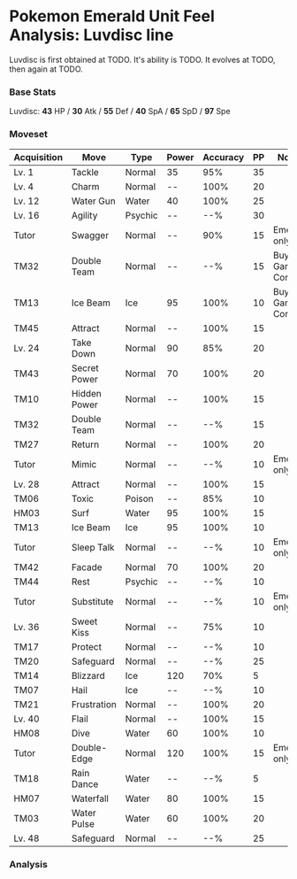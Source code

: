 # Pokemon Emerald Unit Feel Analysis: Luvdisc line

Luvdisc is first obtained at TODO. It's ability is TODO. It evolves at TODO, then again at TODO.

### Base Stats

Luvdisc: **43** HP / **30** Atk / **55** Def / **40** SpA / **65** SpD / **97** Spe

### Moveset

|Acquisition|Move        |Type   |Power|Accuracy|PP |Notes                    |
|---        |---         |---    |---  |---     |---|---                      |
|Lv. 1      |Tackle      |Normal |35   |95%     |35 |                         |
|Lv. 4      |Charm       |Normal |--   |100%    |20 |                         |
|Lv. 12     |Water Gun   |Water  |40   |100%    |25 |                         |
|Lv. 16     |Agility     |Psychic|--   |--%     |30 |                         |
|Tutor      |Swagger     |Normal |--   |90%     |15 |Emerald only             |
|TM32       |Double Team |Normal |--   |--%     |15 |Buy at Game Corner       |
|TM13       |Ice Beam    |Ice    |95   |100%    |10 |Buy at Game Corner       |
|TM45       |Attract     |Normal |--   |100%    |15 |                         |
|Lv. 24     |Take Down   |Normal |90   |85%     |20 |                         |
|TM43       |Secret Power|Normal |70   |100%    |20 |                         |
|TM10       |Hidden Power|Normal |--   |100%    |15 |                         |
|TM32       |Double Team |Normal |--   |--%     |15 |                         |
|TM27       |Return      |Normal |--   |100%    |20 |                         |
|Tutor      |Mimic       |Normal |--   |--%     |10 |Emerald only             |
|Lv. 28     |Attract     |Normal |--   |100%    |15 |                         |
|TM06       |Toxic       |Poison |--   |85%     |10 |                         |
|HM03       |Surf        |Water  |95   |100%    |15 |                         |
|TM13       |Ice Beam    |Ice    |95   |100%    |10 |                         |
|Tutor      |Sleep Talk  |Normal |--   |--%     |10 |Emerald only             |
|TM42       |Facade      |Normal |70   |100%    |20 |                         |
|TM44       |Rest        |Psychic|--   |--%     |10 |                         |
|Tutor      |Substitute  |Normal |--   |--%     |10 |Emerald only             |
|Lv. 36     |Sweet Kiss  |Normal |--   |75%     |10 |                         |
|TM17       |Protect     |Normal |--   |--%     |10 |                         |
|TM20       |Safeguard   |Normal |--   |--%     |25 |                         |
|TM14       |Blizzard    |Ice    |120  |70%     |5  |                         |
|TM07       |Hail        |Ice    |--   |--%     |10 |                         |
|TM21       |Frustration |Normal |--   |100%    |20 |                         |
|Lv. 40     |Flail       |Normal |--   |100%    |15 |                         |
|HM08       |Dive        |Water  |60   |100%    |10 |                         |
|Tutor      |Double-Edge |Normal |120  |100%    |15 |Emerald only             |
|TM18       |Rain Dance  |Water  |--   |--%     |5  |                         |
|HM07       |Waterfall   |Water  |80   |100%    |15 |                         |
|TM03       |Water Pulse |Water  |60   |100%    |20 |                         |
|Lv. 48     |Safeguard   |Normal |--   |--%     |25 |                         |

### Analysis